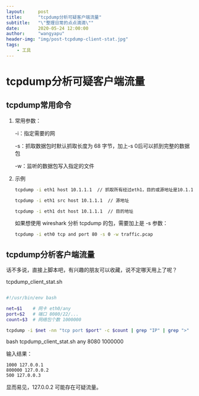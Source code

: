 ```yaml
---
layout:     post
title:      "tcpdump分析可疑客户端流量"
subtitle:   "\"整理日常的点点滴滴\""
date:       2020-05-24 12:00:00
author:     "wangyapu"
header-img: "img/post-tcpdump-client-stat.jpg"
tags:
    - 工具
---
```


# tcpdump分析可疑客户端流量

## tcpdump常用命令

1. 常用参数：

    -i：指定需要的网
    
    -s：抓取数据包时默认抓取长度为 68 字节，加上-s 0后可以抓到完整的数据包
    
    -w：监听的数据包写入指定的文件

2. 示例

    ```bash
    tcpdump -i eth1 host 10.1.1.1  // 抓取所有经过eth1，目的或源地址是10.1.1.1的网络数据包 
    
    tcpdump -i eth1 src host 10.1.1.1  // 源地址
    
    tcpdump -i eth1 dst host 10.1.1.1  // 目的地址
    ```

    如果想使用 wireshark 分析 tcpdump 的包，需要加上是 -s 参数：

    ```bash
    tcpdump -i eth0 tcp and port 80 -s 0 -w traffic.pcap
    ```

## tcpdump分析客户端流量

话不多说，直接上脚本吧，有兴趣的朋友可以收藏，说不定哪天用上了呢？

tcpdump_client_stat.sh

```bash

#!/usr/bin/env bash

net=$1    # 网卡 eth0/any
port=$2   # 端口 8080/22/...
count=$3  # 网络包个数 1000000

tcpdump -i $net -nn "tcp port $port" -c $count | grep "IP" | grep ">" | grep "$port" | awk '{print $3}' | grep -v "$port" | awk -F . -v OFS=. '{print $1, $2, $3, $4}' | sort -n | uniq -c

```

bash tcpdump_client_stat.sh any 8080 1000000

输入结果：

```
1000 127.0.0.1
800000 127.0.0.2
500 127.0.0.3
```

显而易见，127.0.0.2 可能存在可疑流量。


